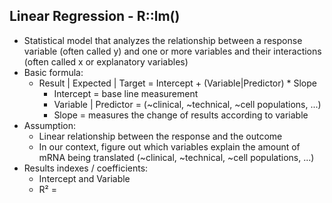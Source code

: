 ## Linear Regression - R::lm()
- Statistical model that analyzes the relationship between a response variable (often called y) and one or more variables and their interactions (often called x or explanatory variables)
- Basic formula:
	- Result | Expected | Target = Intercept + (Variable|Predictor) * Slope
		- Intercept = base line measurement
		- Variable | Predictor =  (~clinical, ~technical, ~cell populations, ...)
		- Slope = measures the change of results according to variable
- Assumption:
	- Linear relationship between the response and the outcome
	- In our context, figure out which variables explain the amount of mRNA being translated (~clinical, ~technical, ~cell populations, ...)
- Results indexes / coefficients:
	- Intercept and Variable
	- R² = 
